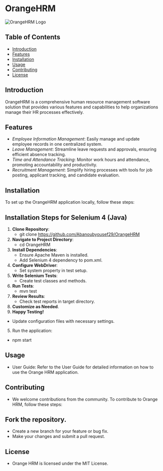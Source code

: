 # OrangeHRM

![OrangeHRM Logo](https://opensource-demo.orangehrmlive.com/web/images/ohrm_branding.png)


## Table of Contents

- [Introduction](#introduction)
- [Features](#features)
- [Installation](#installation)
- [Usage](#usage)
- [Contributing](#contributing)
- [License](#license)

## Introduction

OrangeHRM is a comprehensive human resource management software solution that provides various features and capabilities to help organizations manage their HR processes effectively.

## Features

- *Employee Information Management*: Easily manage and update employee records in one centralized system.
- *Leave Management*: Streamline leave requests and approvals, ensuring efficient absence tracking.
- *Time and Attendance Tracking*: Monitor work hours and attendance, promoting accountability and productivity.
- *Recruitment Management*: Simplify hiring processes with tools for job posting, applicant tracking, and candidate evaluation.

## Installation

To set up the OrangeHRM application locally, follow these steps:

## Installation Steps for Selenium 4 (Java)

1. **Clone Repository**:
   - git clone <https://github.com/Abanoubyousef29/OrangeHRM>
2. **Navigate to Project Directory**:
   - cd OrangeHRM
3. **Install Dependencies**:
   - Ensure Apache Maven is installed.
   - Add Selenium 4 dependency to pom.xml.
4. **Configure WebDriver**:
   - Set system property in test setup.
5. **Write Selenium Tests**:
   - Create test classes and methods.
6. **Run Tests**:
   - mvn test
7. **Review Results**:
   - Check test reports in target directory.
8. **Customize as Needed**.
9. **Happy Testing!**


* Update configuration files with necessary settings.
5. Run the application:
*   npm start

## Usage
* User Guide: Refer to the User Guide for detailed information on how to use the Orange HRM application.

## Contributing
* We welcome contributions from the community. To contribute to Orange HRM, follow these steps:

## Fork the repository.
* Create a new branch for your feature or bug fix.
* Make your changes and submit a pull request.

## License
* Orange HRM is licensed under the MIT License.
